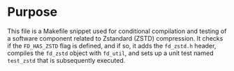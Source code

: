 # Purpose
This file is a Makefile snippet used for conditional compilation and testing of a software component related to Zstandard (ZSTD) compression. It checks if the `FD_HAS_ZSTD` flag is defined, and if so, it adds the `fd_zstd.h` header, compiles the `fd_zstd` object with `fd_util`, and sets up a unit test named `test_zstd` that is subsequently executed.

